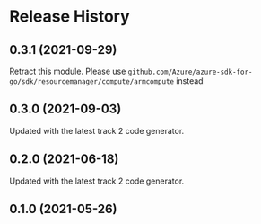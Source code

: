 # Release History

## 0.3.1 (2021-09-29)
Retract this module. Please use `github.com/Azure/azure-sdk-for-go/sdk/resourcemanager/compute/armcompute` instead

## 0.3.0 (2021-09-03)
Updated with the latest track 2 code generator.

## 0.2.0 (2021-06-18)
Updated with the latest track 2 code generator.

## 0.1.0 (2021-05-26)
